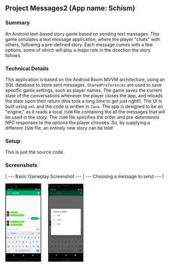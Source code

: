 Project Messages2 (App name: Schism)
---  
  
### Summary  
An Android text-based story game based on sending text messages. This game simulates a text message application, where the player "chats" with others, following a pre-defined story.  Each message comes with a few options, some of which will play a major role in the direction the story follows.   
  
### Technical Details  
This application is based on the Android Room MVVM architecture, using an SQL database to store sent messages. `SharedPreferences` are used to save specific game settings,  such as player names. The game saves the current state of the conversations whenever the player closes the app, and reloads the state upon their return (this took a long time to get just right!).
The UI is built using `xml` and the code is written in `Java`. The app is designed to be an "engine," as it reads a local `JSON` file containing the all the messages that will be used in the story. The `JSON` file specifies the order and pre-determined NPC responses to the options the player chooses. So, by supplying a different  `JSON` file, an entirely new story can be told!

### Setup
This is just the source code.

### Screenshots
| --- Basic Gameplay Screenshot --- | --- Choosing a message to send --- |

<img src="Screenshot%201.jpg"  width=26% height=26%> <img src="Screenshot%202.jpg"  width=22% height=22%>

